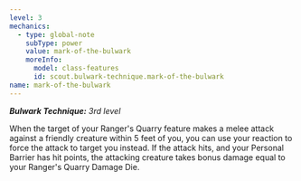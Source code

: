 ```yaml
---
level: 3
mechanics:
  - type: global-note
    subType: power
    value: mark-of-the-bulwark
    moreInfo:
      model: class-features
      id: scout.bulwark-technique.mark-of-the-bulwark
name: mark-of-the-bulwark
---
```

_**Bulwark Technique:** 3rd level_
When the target of your Ranger's Quarry feature makes a melee attack against a friendly creature within 5 feet of you, you can use your reaction to force the attack to target you instead. If the attack hits, and your Personal Barrier has hit points, the attacking creature takes bonus damage equal to your Ranger's Quarry Damage Die.